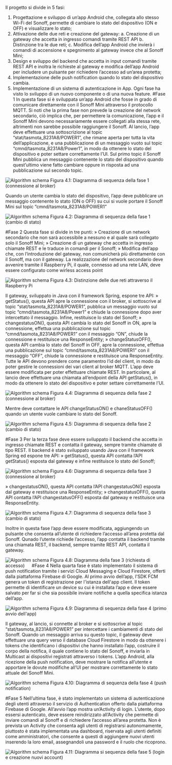 Il progetto si divide in 5 fasi:
1.    Progettazione e sviluppo di un’app Android che, collegata allo stesso Wi-Fi del Sonoff, permette di cambiare lo stato del dispositivo (ON e OFF) e visualizzare lo stato;
2.    Attivazione delle due reti e creazione del gateway:
a.    Creazione di un gateway che accetta in ingresso comandi tramite REST API
b.    Distinzione tra le due reti;
c.    Modifica dell’app Android che invierà i comandi di accensione e spegnimento al gateway invece che al Sonoff Mini;
3.    Design e sviluppo del backend che accetta in input comandi tramite REST API e inoltra le richieste al gateway e modifica dell’app Android per includere un pulsante per richiedere l’accesso ad un’area protetta;
4.    Implementazione delle push notification quando lo stato del dispositivo cambia.
5.    Implementazione di un sistema di autenticazione in App.
Ogni fase ha visto lo sviluppo di un nuovo componente o di una nuova feature.
#Fase 1
In questa fase si è sviluppata un’app Android che fosse in grado di comunicare direttamente con il Sonoff Mini attraverso il protocollo MQTT. Si noti che la prima fase non prevede la creazione del network secondario, ciò implica che, per permettere la comunicazione, l’app e il Sonoff Mini devono necessariamente essere collegati alla stessa rete, altrimenti non sarebbe possibile raggiungere il Sonoff.
Al lancio, l’app deve effettuare una sottoscrizione al topic “stat/tasmota_8231A8/POWER1”, che rimane aperta per tutta la vita dell’applicazione, e una pubblicazione di un messaggio vuoto sul topic “cmnd/tasmota_8231A8/Power1”, in modo da ottenere lo stato del dispositivo e poter settare correttamente l’UI.
Sul primo topic il Sonoff Mini pubblica un messaggio contenente lo stato del dispositivo quando quest’ultimo viene fatto cambiare oppure in risposta ad una pubblicazione sul secondo topic.

![Algorithm schema](./images/1.png)
Figura 4.1: Diagramma di sequenza della fase 1 (connessione al broker)

Quando un utente cambia lo stato del dispositivo, l’app deve pubblicare un messaggio contenente lo stato (ON o OFF) su cui si vuole portare il Sonoff Mini sul topic “cmnd/tasmota_8231A8/POWER1”

 ![Algorithm schema](./images/2.png)
Figura 4.2: Diagramma di sequenza della fase 1 (cambio di stato)

#Fase 2
Questa fase si divide in tre punti: 
»    Creazione di un network secondario che non sarà accessibile a nessuno e al quale sarà collegato solo il Sonoff Mini;
»    Creazione di un gateway che accetta in ingresso chiamate REST e le traduce in comandi per il Sonoff;
»    Modifica dell’app che, con l’introduzione del gateway, non comunicherà più direttamente con il Sonoff, ma con il gateway.
La realizzazione del network secondario deve avvenire tramite il Raspberry Pi, il quale, connesso ad una rete LAN, deve essere configurato come wirless access point
 
 ![Algorithm schema](./images/3.png)
Figura 4.3: Distinzione delle due reti attraverso il Raspberry Pi

Il gateway, sviluppato in Java con il framework Spring, espone tre API:
»    getStatus(), questa API apre la connessione con il broker, si sottoscrive al topic “stat/tasmota_8231A8/POWER1”, pubblica un messaggio vuoto sul topic “cmnd/tasmota_8231A8/Power1” e chiude la connessione dopo aver intercettato il messaggio. Infine, restituisce lo stato del Sonoff;
»    changestatusON(), questa API cambia lo stato del Sonoff in ON, apre la connessione, effettua una pubblicazione sul topic “cmnd/tasmota_8231A8/POWER1” con il messaggio “ON”, chiude la connessione e restituisce una ResponseEntity;
»    changeStatusOFF(), questa API cambia lo stato del Sonoff in OFF, apre la connessione, effettua una pubblicazione sul topic “cmnd/tasmota_8231A8/POWER1” con il messaggio “OFF”, chiude la connessione e restituisce una ResponseEntity.
Tutte le API devono prendere come paramentro l’id del client, in modo da poter gestire le connessioni dei vari client al broker MQTT.
L’app deve essere modificata per poter effettuare chiamate REST. In particolare, al lancio deve effettuare una chiamata all’endpoint della API getStatus(), in modo da ottenere lo stato del dispositivo e poter settare correttamente l’UI. 
 
 ![Algorithm schema](./images/4.png)
Figura 4.4: Diagramma di sequenza della fase 2 (connessione al broker)

Mentre deve contattare le API changeStatusON() e chaneStatusOFF() quando un utente vuole cambiare lo stato del Sonoff.
 
 ![Algorithm schema](./images/5.png)
Figura 4.5: Diagramma di sequenza della fase 2 (cambio di stato)

#Fase 3
Per la terza fase deve essere sviluppato il backend che accetta in ingresso chiamate REST e contatta il gateway, sempre tramite chiamate di tipo REST.
Il backend è stato sviluppato usando Java con il framework Spring ed espone tre API:
»    getStatus(), questa API contatta l’API getStatus() esposta dal gateway e infine restituisce lo stato del Sonoff;
 
 ![Algorithm schema](./images/6.png)
Figura 4.6: Diagramma di sequenza della fase 3 (connessione al broker)

»    changestatusON(), questa API contatta l’API changestatusON() esposta dal gateway e restituisce una ResponseEntity;
»    changestatusOFF(), questa API contatta l’API changestatusOFF() esposta dal gateway e restituisce una ResponseEntity.
 
![Algorithm schema](./images/7.png)
Figura 4.7: Diagramma di sequenza della fase 3 (cambio di stato)

Inoltre in questa fase l’app deve essere modificata, aggiungendo un pulsante che consenta all’utente di richiedere l’accesso all’area protetta dal Sonoff. Qunado l’utente richiede l’accesso, l’app contatta il backend tramite una chiamata REST, il backend, sempre tramite REST API, contatta il gateway.
 
 ![Algorithm schema](./images/8.png)
Figura 4.8: Diagramma della fase 3 (richiesta di accesso)
 
#Fase 4
Nella quarta fase è stato implementato il sistema di push notification tramite i servizi Cloud Messaging e Cloud Firestore, offerti dalla piattaforma Firebase di Google.
Al primo avvio dell’app, l'SDK FCM genera un token di registrazione per l'istanza dell'app client. Il token permette di identificare un device su cui è installata l’app e deve essere salvato per far si che sia possibile inviare notifiche a quella specifica istanza dell’app. 
 
 ![Algorithm schema](./images/9.png)
Figura 4.9: Diagramma di sequenza della fase 4 (primo avvio dell'app)

Il gateway, al lancio, si connette al broker e si sottoscrive al topic “stat/tasmota_8231A8/POWER1” per intercettare i cambiamenti di stato del Sonoff. Quando un messaggio arriva su questo topic, il gateway deve effettuare una query verso il database Cloud Firestore in modo da ottenere i tokens che identificano i dispositivi che hanno installato l’app, costruire il corpo della notifica, il quale contiene lo stato del Sonoff, e inviarla in Multicast ai dispositivi registrati attraverso i tokens. 
L’app Android, alla ricezione della push notification, deve mostrare la notifica all’utente e apportare le dovute modifiche all’UI per mostrare correttamente lo stato attuale del Sonoff Mini. 
 
  ![Algorithm schema](./images/10.png)
Figura 4.10: Diagramma di sequenza della fase 4 (push notification)

#Fase 5
Nell’ultima fase, è stato implementato un sistema di autenticazione degli utenti attraverso il servizio di Authentication offerto dalla piattaforma Firebase di Google.
All’avvio l’app mostra un’Activity di login. L’utente, dopo essersi autenticato, deve essere reindirizzato all’Activity che permette di inviare comandi al Sonoff e di richiedere l’accesso all’area protetta. 
Non è prevista un Activity che consenta agli utenti di registrarsi autonomamente, piuttosto è stata implementata una dashboard, riservata agli utenti definiti come amministratori, che consente a questi di aggiungere nuovi utenti inserendo la loro email, assegnandoli una password e il ruolo che ricoprono.
 
  ![Algorithm schema](./images/11.png)
Figura 4.11: Diagramma si sequenza della fase 5 (login e creazione nuovi account)
 

